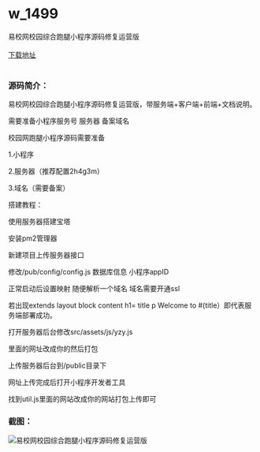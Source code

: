 # w_1499
易校网校园综合跑腿小程序源码修复运营版
<br/></br>
[下载地址](https://www.uuid2.com/1499.html "下载地址")
<br/></br>
<h3>源码简介：</h3>
<p>易校网校园综合跑腿小程序源码修复运营版，带服务端+客户端+前端+文档说明。<p>
<p>需要准备小程序服务号  服务器  备案域名<p>
<p>校园网跑腿小程序源码需要准备<p>
<p>1.小程序<p>
<p>2.服务器（推荐配置2h4g3m）<p>
<p>3.域名（需要备案）<p>
<p>搭建教程：<p>
<p>使用服务器搭建宝塔<p>
<p>安装pm2管理器<p>
<p>新建项目上传服务器接口<p>
<p>修改/pub/config/config.js 数据库信息 小程序appID<p>
<p>正常启动后设置映射 随便解析一个域名 域名需要开通ssl<p>
<p>若出现extends layout block content h1= title p Welcome to #(title）即代表服务端部署成功。<p>
<p>打开服务器后台修改src/assets/js/yzy.js<p>
<p>里面的网址改成你的然后打包<p>
<p>上传服务器后台到/public目录下<p>
<p>网址上传完成后打开小程序开发者工具<p>
<p>找到util.js里面的网站改成你的网站打包上传即可<p>
<h3>截图：</h3>
<img src="https://www.uuid2.com/wp-content/uploads/img/202109/7312bfe502.jpg" alt="易校网校园综合跑腿小程序源码修复运营版">
